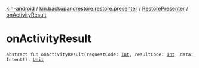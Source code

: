 [kin-android](../../index.md) / [kin.backupandrestore.restore.presenter](../index.md) / [RestorePresenter](index.md) / [onActivityResult](./on-activity-result.md)

# onActivityResult

`abstract fun onActivityResult(requestCode: `[`Int`](https://kotlinlang.org/api/latest/jvm/stdlib/kotlin/-int/index.html)`, resultCode: `[`Int`](https://kotlinlang.org/api/latest/jvm/stdlib/kotlin/-int/index.html)`, data: Intent!): `[`Unit`](https://kotlinlang.org/api/latest/jvm/stdlib/kotlin/-unit/index.html)